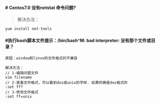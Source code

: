 #### # Centos7.0 没有netstat 命令问题?

> 解决办法：

```
yum install net-tools 
```

#### #执行bash脚本文件提示：/bin/bash^M: bad interpreter: 没有那个文件或目录？

```
原因：window和linux的文件格式的不兼容

解决方法：
// 1-编辑问题文件
vim filename
// 2-查看文件格式，可以看到dos或unix的字样. 如果的确是dos格式的
:set ff? 
// 3-修改文件格式
:set ff=unix
```

